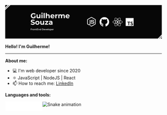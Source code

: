 <img src='./assets/GithubProfile.png' alt='Carta de apresentação, contêm as seguintes informações, nome: Guilherme Souza, Profissão: Desenvolvedor Front-end, Tecnologias utilizadas: NodeJs, Git, React, Typescript'>

**Hello! I'm Guilherme!**

* * *

**About me:**
- 💻 I'm web developer since 2020
- ⚛️ JavaScript | NodeJS | React
- 📫 How to reach me: [LinkedIn](https://www.linkedin.com/in/guilherme-souza-dev/)

**Languages and tools:**

<img title='Javascript' align="left" height="30" src="https://raw.githubusercontent.com/guilherme-galvao-souza/guilherme-galvao-souza/master/assets/javascriptIcon.svg">
<img title='Typescript' align="left" height="30" src="https://raw.githubusercontent.com/guilherme-galvao-souza/guilherme-galvao-souza/master/assets/typeScript.svg">
<img title='NodeJs' align="left" height="30" src="https://raw.githubusercontent.com/guilherme-galvao-souza/guilherme-galvao-souza/master/assets/nodejsIcon.svg">
<img title='React' align="left" height="30" src="https://raw.githubusercontent.com/guilherme-galvao-souza/guilherme-galvao-souza/master/assets/reactIcon.svg">

![Snake animation](https://github.com/guilherme-galvao-souza/guilherme-galvao-souza/blob/output/github-contribution-grid-snake.svg)

